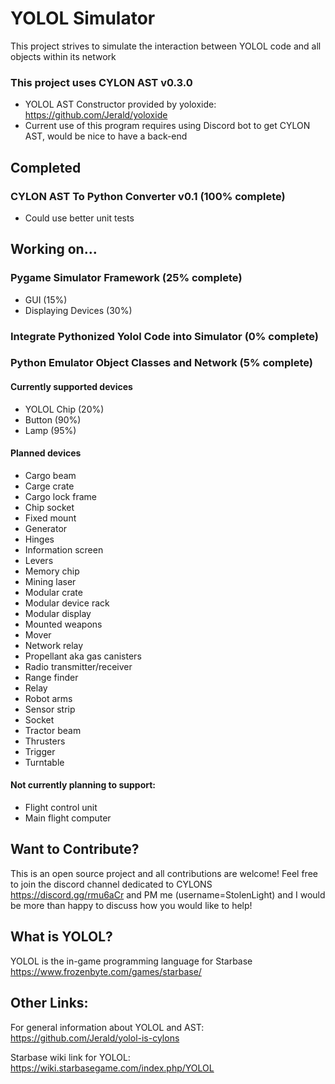 # YOLOL Simulator
This project strives to simulate the interaction between YOLOL code and all objects within its network

### This project uses CYLON AST v0.3.0
- YOLOL AST Constructor provided by yoloxide: https://github.com/Jerald/yoloxide
- Current use of this program requires using Discord bot to get CYLON AST, would be nice to have a back-end

## Completed

### CYLON AST To Python Converter v0.1 (100% complete)
- Could use better unit tests

## Working on...

### Pygame Simulator Framework (25% complete)
- GUI (15%)
- Displaying Devices (30%)

### Integrate Pythonized Yolol Code into Simulator (0% complete)

### Python Emulator Object Classes and Network (5% complete)
#### Currently supported devices
- YOLOL Chip (20%)
- Button (90%)
- Lamp (95%)

#### Planned devices
- Cargo beam
- Carge crate
- Cargo lock frame
- Chip socket
- Fixed mount
- Generator
- Hinges
- Information screen
- Levers
- Memory chip
- Mining laser
- Modular crate
- Modular device rack
- Modular display
- Mounted weapons
- Mover
- Network relay
- Propellant aka gas canisters
- Radio transmitter/receiver
- Range finder
- Relay
- Robot arms
- Sensor strip
- Socket
- Tractor beam
- Thrusters
- Trigger
- Turntable

#### Not currently planning to support:
- Flight control unit
- Main flight computer

## Want to Contribute?
This is an open source project and all contributions are welcome! Feel free to join the discord channel dedicated to CYLONS https://discord.gg/rmu6aCr and PM me (username=StolenLight) and I would be more than happy to discuss how you would like to help!


## What is YOLOL?
YOLOL is the in-game programming language for Starbase https://www.frozenbyte.com/games/starbase/

## Other Links:
For general information about YOLOL and AST: https://github.com/Jerald/yolol-is-cylons

Starbase wiki link for YOLOL: https://wiki.starbasegame.com/index.php/YOLOL
